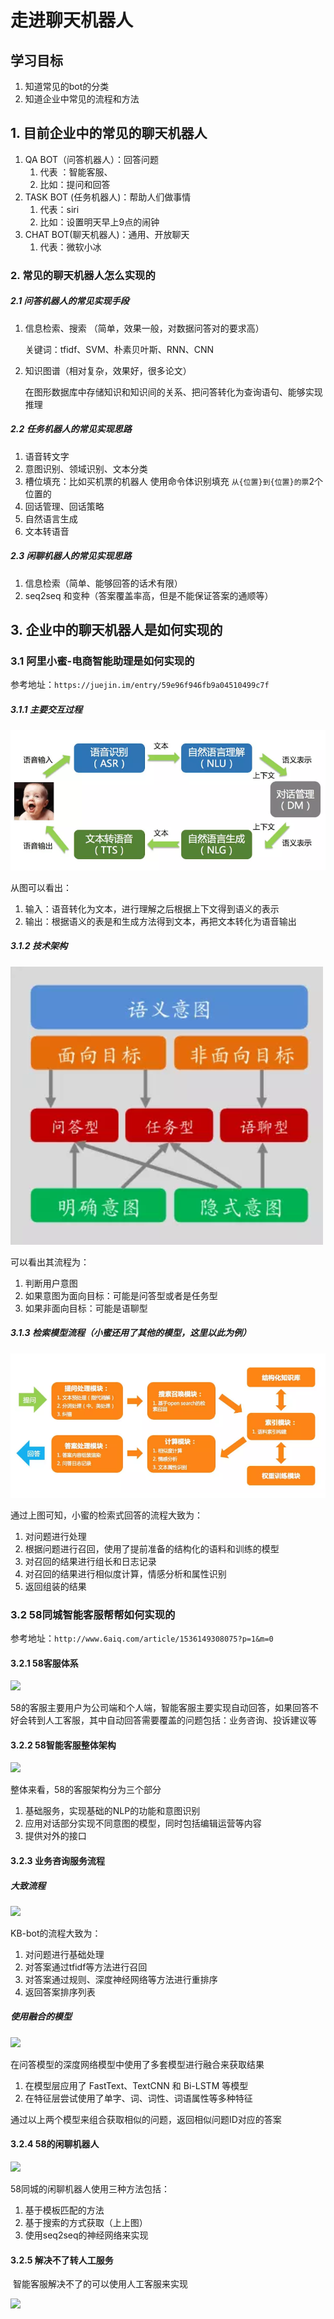 # 走进聊天机器人

## 学习目标

1. 知道常见的bot的分类
2. 知道企业中常见的流程和方法



## 1. 目前企业中的常见的聊天机器人

1. QA BOT（问答机器人）：回答问题
   1. 代表 ：智能客服、
   2. 比如：提问和回答
2. TASK BOT (任务机器人)：帮助人们做事情
   1. 代表：siri
   2. 比如：设置明天早上9点的闹钟
3. CHAT BOT(聊天机器人)：通用、开放聊天
   1. 代表：微软小冰



### 2. 常见的聊天机器人怎么实现的

##### 2.1 问答机器人的常见实现手段

1. 信息检索、搜索 （简单，效果一般，对数据问答对的要求高）

   关键词：tfidf、SVM、朴素贝叶斯、RNN、CNN

2. 知识图谱（相对复杂，效果好，很多论文）

   在图形数据库中存储知识和知识间的关系、把问答转化为查询语句、能够实现推理

##### 2.2 任务机器人的常见实现思路

1. 语音转文字
2. 意图识别、领域识别、文本分类
3. 槽位填充：比如买机票的机器人 使用命令体识别填充 `从{位置}到{位置}的票`2个位置的
4. 回话管理、回话策略
5. 自然语言生成
6. 文本转语音

##### 2.3 闲聊机器人的常见实现思路

1. 信息检索（简单、能够回答的话术有限）
2. seq2seq 和变种（答案覆盖率高，但是不能保证答案的通顺等）



## 3. 企业中的聊天机器人是如何实现的

### 3.1 阿里小蜜-电商智能助理是如何实现的

参考地址：`https://juejin.im/entry/59e96f946fb9a04510499c7f`



##### 3.1.1 主要交互过程

![img](../images/2.1/小蜜的交互过程.png)

从图可以看出：

1. 输入：语音转化为文本，进行理解之后根据上下文得到语义的表示
2. 输出：根据语义的表是和生成方法得到文本，再把文本转化为语音输出

##### 3.1.2 技术架构

![](../images/2.1/小蜜的架构.png)

可以看出其流程为：

1. 判断用户意图
2. 如果意图为面向目标：可能是问答型或者是任务型
3. 如果非面向目标：可能是语聊型

##### 3.1.3 检索模型流程（小蜜还用了其他的模型，这里以此为例）

![](../images/2.1/小蜜的检索流程.png)

通过上图可知，小蜜的检索式回答的流程大致为：

1. 对问题进行处理
2. 根据问题进行召回，使用了提前准备的结构化的语料和训练的模型
3. 对召回的结果进行组长和日志记录
4. 对召回的结果进行相似度计算，情感分析和属性识别
5. 返回组装的结果

### 3.2 58同城智能客服帮帮如何实现的

参考地址：`http://www.6aiq.com/article/1536149308075?p=1&m=0`

#### 3.2.1 58客服体系

![](http://img.6aiq.com/e/f86c10dc05ec49d29510f94ada96251c.webp?imageView2/2/w/768/format/jpg/interlace/0/q)

58的客服主要用户为公司端和个人端，智能客服主要实现自动回答，如果回答不好会转到人工客服，其中自动回答需要覆盖的问题包括：业务咨询、投诉建议等



#### 3.2.2 58智能客服整体架构

![](http://img.6aiq.com/e/0ceaeb9e8ff4455d99a46638c181aa1b.webp?imageView2/2/w/768/format/jpg/interlace/0/q)

整体来看，58的客服架构分为三个部分

1. 基础服务，实现基础的NLP的功能和意图识别
2. 应用对话部分实现不同意图的模型，同时包括编辑运营等内容
3. 提供对外的接口

#### 3.2.3 业务咨询服务流程

##### 大致流程

![](http://img.6aiq.com/e/c24373f56b114a1aaf5d7cbb98c2f4b2.webp?imageView2/2/w/768/format/jpg/interlace/0/q)

KB-bot的流程大致为：

1. 对问题进行基础处理
2. 对答案通过tfidf等方法进行召回
3. 对答案通过规则、深度神经网络等方法进行重排序
4. 返回答案排序列表

##### 使用融合的模型

![](http://img.6aiq.com/e/22289626302e48808feff6b8ca7b65a3.webp?imageView2/2/w/768/format/jpg/interlace/0/q)

在问答模型的深度网络模型中使用了多套模型进行融合来获取结果

1. 在模型层应用了 FastText、TextCNN 和 Bi-LSTM 等模型
2. 在特征层尝试使用了单字、词、词性、词语属性等多种特征

通过以上两个模型来组合获取相似的问题，返回相似问题ID对应的答案



#### 3.2.4 58的闲聊机器人

![](http://img.6aiq.com/e/b332e68b8acf4a5684fa73abaecaa252.webp?imageView2/2/w/768/format/jpg/interlace/0/q)

58同城的闲聊机器人使用三种方法包括：

1. 基于模板匹配的方法
2. 基于搜索的方式获取（上上图）
3. 使用seq2seq的神经网络来实现

#### 3.2.5 解决不了转人工服务

​	智能客服解决不了的可以使用人工客服来实现

![](http://img.6aiq.com/e/02c5f53a7e924c8f81822d68e538914e.webp?imageView2/2/w/768/format/jpg/interlace/0/q)

